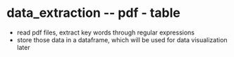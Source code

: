 
# data_extraction -- pdf - table 
- read pdf files, extract key words through regular expressions
- store those data in a dataframe, which will be used for data visualization later 
